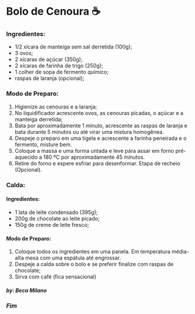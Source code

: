 # **Bolo de Cenoura** :coffee:

### Ingredientes:

- 1/2 xícara de manteiga sem sal derretida (100g);
- 3 ovos;
- 2 xícaras de açúcar (350g);
- 2 xícaras de farinha de trigo (250g);
- 1 colher de sopa de fermento químico;
- raspas de laranja (opcional);

### Modo de Preparo:

1. Higienize as cenouras e a laranja;
2. No liquidificador acrescente ovos, as cenouras picadas, o açúcar e a manteiga derretida;
3. Bata por aproximadamente 1 minuto, acrescente as raspas de laranja e bata durante 5 minutos ou até virar uma mistura homogênea.
4. Despeje o preparo em uma tigela e acrescente a farinha peneirada e o fermento, misture bem.
5. Coloque a massa e uma forma untada e leve pára assar em forno pré-aquecido a 180 ºC por aproximadamente 45 minutos.
6. Retire do forno e espere esfriar para desenformar. Etapa de recheio (Opcional).

### Calda: 

#### Ingredientes:

- 1 lata de leite condensado (395g);
- 200g de chocolate ao leite picado;
- 150g de creme de leite fresco;

#### Modo de Preparo:

1. Coloque todos os ingredientes em uma panela. Em temperatura média-alta mexa com uma espátula até engrossar.
2. Despeje a calda sobre o bolo e se preferir finalize com raspas de chocolate;
3. Sirva com café (fica sensacional)

##### _by: Beca Milano_

### _Fim_



